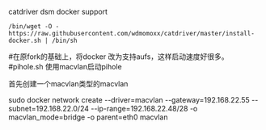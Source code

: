 catdriver dsm docker support
```
/bin/wget -O - https://raw.githubusercontent.com/wdmomoxx/catdriver/master/install-docker.sh | /bin/sh
```
#在原fork的基础上，将docker 改为支持aufs，这样启动速度好很多。
#pihole.sh 使用macvlan启动pihole

首先创建一个macvlan类型的macvlan

sudo docker network create --driver=macvlan --gateway=192.168.22.55 --subnet=192.168.22.0/24 --ip-range=192.168.22.48/28 -o macvlan_mode=bridge -o parent=eth0 macvlan
